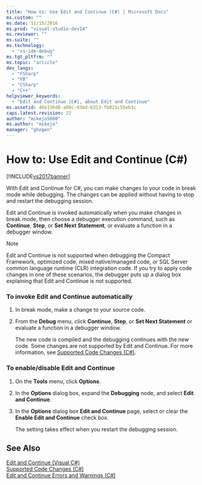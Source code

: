 ```yaml
---
title: "How to: Use Edit and Continue (C#) | Microsoft Docs"
ms.custom: ""
ms.date: 11/15/2016
ms.prod: "visual-studio-dev14"
ms.reviewer: ""
ms.suite: ""
ms.technology: 
  - "vs-ide-debug"
ms.tgt_pltfrm: ""
ms.topic: "article"
dev_langs: 
  - "FSharp"
  - "VB"
  - "CSharp"
  - "C++"
helpviewer_keywords: 
  - "Edit and Continue [C#], about Edit and Continue"
ms.assetid: 40e136d8-a08c-43bd-b313-fb821c55eb3c
caps.latest.revision: 22
author: "mikejo5000"
ms.author: "mikejo"
manager: "ghogen"
---
```

# How to: Use Edit and Continue (C#)
[!INCLUDE[vs2017banner](../includes/vs2017banner.md)]

With Edit and Continue for C#, you can make changes to your code in break mode while debugging. The changes can be applied without having to stop and restart the debugging session.  
  
 Edit and Continue is invoked automatically when you make changes in break mode, then choose a debugger execution command, such as **Continue**, **Step**, or **Set Next Statement**, or evaluate a function in a debugger window.  
  
> [!NOTE]
>  Edit and Continue is not supported when debugging the Compact Framework, optimized code, mixed native/managed code, or SQL Server common language runtime (CLR) integration code. If you try to apply code changes in one of these scenarios, the debugger puts up a dialog box explaining that Edit and Continue is not supported.  
  
### To invoke Edit and Continue automatically  
  
1.  In break mode, make a change to your source code.  
  
2.  From the **Debug** menu, click **Continue**, **Step**, or **Set Next Statement** or evaluate a function in a debugger window.  
  
     The new code is compiled and the debugging continues with the new code. Some changes are not supported by Edit and Continue. For more information, see [Supported Code Changes (C#)](../debugger/supported-code-changes-csharp.md).  
  
### To enable/disable Edit and Continue  
  
1.  On the **Tools** menu, click **Options**.  
  
2.  In the **Options** dialog box, expand the **Debugging** node, and select **Edit and Continue**.  
  
3.  In the **Options** dialog box **Edit and Continue** page, select or clear the **Enable Edit and Continue** check box.  
  
     The setting takes effect when you restart the debugging session.  
  
## See Also  
 [Edit and Continue (Visual C#)](../debugger/edit-and-continue-visual-csharp.md)   
 [Supported Code Changes (C#)](../debugger/supported-code-changes-csharp.md)   
 [Edit and Continue Errors and Warnings (C#)](../misc/edit-and-continue-errors-and-warnings-csharp.md)




